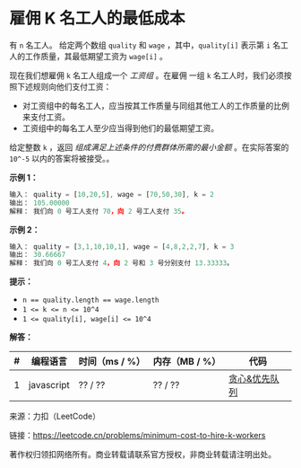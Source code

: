 # 雇佣 K 名工人的最低成本

有 `n` 名工人。 给定两个数组 `quality` 和 `wage` ，其中，`quality[i]` 表示第 `i` 名工人的工作质量，其最低期望工资为 `wage[i]` 。

现在我们想雇佣 `k` 名工人组成一个 *工资组* 。在雇佣 一组 `k` 名工人时，我们必须按照下述规则向他们支付工资：

- 对工资组中的每名工人，应当按其工作质量与同组其他工人的工作质量的比例来支付工资。
- 工资组中的每名工人至少应当得到他们的最低期望工资。

给定整数 `k` ，返回 *组成满足上述条件的付费群体所需的最小金额* 。在实际答案的 `10^-5` 以内的答案将被接受。。

**示例 1：**

``` javascript
输入： quality = [10,20,5], wage = [70,50,30], k = 2
输出： 105.00000
解释： 我们向 0 号工人支付 70，向 2 号工人支付 35。
```

**示例 2：**

``` javascript
输入： quality = [3,1,10,10,1], wage = [4,8,2,2,7], k = 3
输出： 30.66667
解释： 我们向 0 号工人支付 4，向 2 号和 3 号分别支付 13.33333。
```

**提示：**

- `n == quality.length == wage.length`
- `1 <= k <= n <= 10^4`
- `1 <= quality[i], wage[i] <= 10^4`

**解答：**

**#**|**编程语言**|**时间（ms / %）**|**内存（MB / %）**|**代码**
--|--|--|--|--
1|javascript|?? / ??|?? / ??|[贪心&优先队列](./javascript/ac_v1.js)

来源：力扣（LeetCode）

链接：https://leetcode.cn/problems/minimum-cost-to-hire-k-workers

著作权归领扣网络所有。商业转载请联系官方授权，非商业转载请注明出处。

